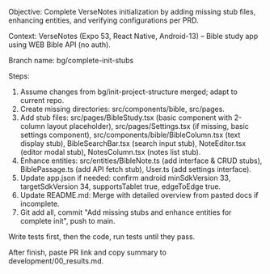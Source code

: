 Objective: Complete VerseNotes initialization by adding missing stub files, enhancing entities, and verifying configurations per PRD.

Context: VerseNotes (Expo 53, React Native, Android-13) – Bible study app using WEB Bible API (no auth).

Branch name: bg/complete-init-stubs

Steps:
1. Assume changes from bg/init-project-structure merged; adapt to current repo.
2. Create missing directories: src/components/bible, src/pages.
3. Add stub files: src/pages/BibleStudy.tsx (basic component with 2-column layout placeholder), src/pages/Settings.tsx (if missing, basic settings component), src/components/bible/BibleColumn.tsx (text display stub), BibleSearchBar.tsx (search input stub), NoteEditor.tsx (editor modal stub), NotesColumn.tsx (notes list stub).
4. Enhance entities: src/entities/BibleNote.ts (add interface & CRUD stubs), BiblePassage.ts (add API fetch stub), User.ts (add settings interface).
5. Update app.json if needed: confirm android minSdkVersion 33, targetSdkVersion 34, supportsTablet true, edgeToEdge true.
6. Update README.md: Merge with detailed overview from pasted docs if incomplete.
7. Git add all, commit "Add missing stubs and enhance entities for complete init", push to main.

Write tests first, then the code, run tests until they pass.

After finish, paste PR link and copy summary to development/00_results.md.
